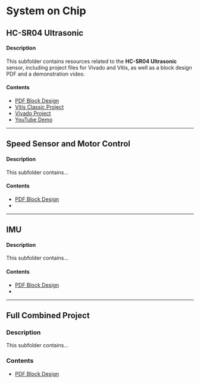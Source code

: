 # System on Chip

## HC-SR04 Ultrasonic

#### Description
This subfolder contains resources related to the **HC-SR04 Ultrasonic** sensor, including project files for Vivado and Vitis, as well as a block design PDF and a demonstration video.

#### Contents
- [PDF Block Design](./HC-SR04/design_1.pdf)
- [Vitis Classic Project](./HC-SR04/vitis/)
- [Vivado Project](./HC-SR04/vivado/)
- [YouTube Demo](https://youtu.be/epBwFla-cHY)

---

## Speed Sensor and Motor Control

#### Description
This subfolder contains…

#### Contents
- [PDF Block Design](example)
- 

---

## IMU

#### Description
This subfolder contains…

#### Contents
- [PDF Block Design](example)
- 

---

## Full Combined Project

### Description
This subfolder contains…

### Contents
- [PDF Block Design](example)
